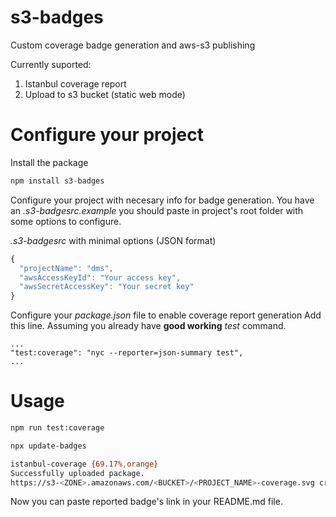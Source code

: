 # s3-badges

Custom coverage badge generation and aws-s3 publishing

Currently suported:
1. Istanbul coverage report
2. Upload to s3 bucket (static web mode)

# Configure your project

Install the package
```javascript
npm install s3-badges
```

Configure your project with necesary info for badge generation.
You have an _.s3-badgesrc.example_ you should paste in project's
root folder with some options to configure.

_.s3-badgesrc_ with minimal options (JSON format)

```javascript
{
  "projectName": "dms",
  "awsAccessKeyId": "Your access key",
  "awsSecretAccessKey": "Your secret key"
}
```

Configure your _package.json_ file to enable coverage report generation
Add this line. Assuming you already have __good working__ _test_ command.

```
...
"test:coverage": "nyc --reporter=json-summary test",
...
```

# Usage

```bash
npm run test:coverage

npx update-badges

istanbul-coverage {69.17%,orange}
Successfully uploaded package.
https://s3-<ZONE>.amazonaws.com/<BUCKET>/<PROJECT_NAME>-coverage.svg created
```

Now you can paste reported badge's link in your README.md file.

